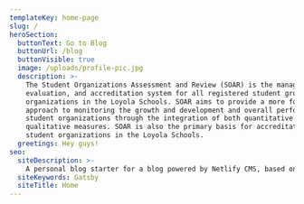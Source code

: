 ```yaml
---
templateKey: home-page
slug: /
heroSection:
  buttonText: Go to Blog
  buttonUrl: /blog
  buttonVisible: true
  image: /uploads/profile-pic.jpg
  description: >-
    The Student Organizations Assessment and Review (SOAR) is the management,
    evaluation, and accreditation system for all registered student groups and
    organizations in the Loyola Schools. SOAR aims to provide a more formative
    approach to monitoring the growth and development and overall performance of
    student organizations through the integration of both quantitative and
    qualitative measures. SOAR is also the primary basis for accreditation of
    student organizations in the Loyola Schools.
  greetings: Hey guys!
seo:
  siteDescription: >-
    A personal blog starter for a blog powered by Netlify CMS, based on the default blog starter
  siteKeywords: Gatsby
  siteTitle: Home
---
```

